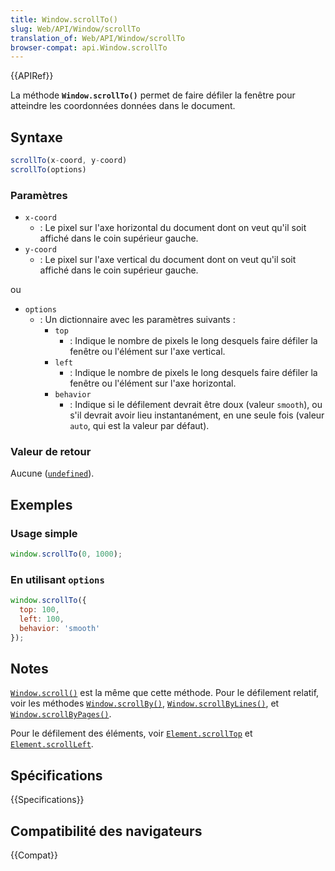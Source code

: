 ```yaml
---
title: Window.scrollTo()
slug: Web/API/Window/scrollTo
translation_of: Web/API/Window/scrollTo
browser-compat: api.Window.scrollTo
---
```

{{APIRef}}

La méthode **`Window.scrollTo()`** permet de faire défiler la fenêtre pour atteindre les coordonnées données dans le document.

## Syntaxe

```js
scrollTo(x-coord, y-coord)
scrollTo(options)
```

### Paramètres

- `x-coord`
  - : Le pixel sur l'axe horizontal du document dont on veut qu'il soit affiché dans le coin supérieur gauche.
- `y-coord`
  - : Le pixel sur l'axe vertical du document dont on veut qu'il soit affiché dans le coin supérieur gauche.

ou

- `options`
  - : Un dictionnaire avec les paramètres suivants&nbsp;:
    - `top`
      - : Indique le nombre de pixels le long desquels faire défiler la fenêtre ou l'élément sur l'axe vertical.
    - `left`
      - : Indique le nombre de pixels le long desquels faire défiler la fenêtre ou l'élément sur l'axe horizontal.
    - `behavior`
      - : Indique si le défilement devrait être doux (valeur `smooth`), ou s'il devrait avoir lieu instantanément, en une seule fois (valeur `auto`, qui est la valeur par défaut).

### Valeur de retour

Aucune ([`undefined`](/fr/docs/Web/JavaScript/Reference/Global_Objects/undefined)).

## Exemples

### Usage simple

```js
window.scrollTo(0, 1000);
```
### En utilisant `options`

```js
window.scrollTo({
  top: 100,
  left: 100,
  behavior: 'smooth'
});
```

## Notes

[`Window.scroll()`](/fr/docs/Web/API/Window/scroll) est la même que cette méthode. Pour le défilement relatif, voir les méthodes [`Window.scrollBy()`](/fr/docs/Web/API/Window/scrollBy), [`Window.scrollByLines()`](/fr/docs/Web/API/Window/scrollByLines), et [`Window.scrollByPages()`](/fr/docs/Web/API/Window/scrollByPages).

Pour le défilement des éléments, voir [`Element.scrollTop`](/fr/docs/Web/API/Element/scrollTop) et [`Element.scrollLeft`](/fr/docs/Web/API/Element/scrollLeft).

## Spécifications

{{Specifications}}

## Compatibilité des navigateurs

{{Compat}}
